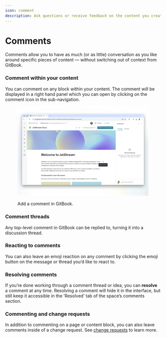 ```yaml
---
icon: comment
description: Ask questions or receive feedback on the content you create in GitBook.
---
```


# Comments

Comments allow you to have as much (or as little) conversation as you like around specific pieces of content — without switching out of context from GitBook.

### Comment within your content <a href="#comment-within-your-content" id="comment-within-your-content"></a>

You can comment on any block within your content. The comment will be displayed in a right hand panel which you can open by clicking on the comment icon in the sub-navigation.

<figure><img src="../.gitbook/assets/collaboration-comments.png" alt=""><figcaption><p>Add a comment in GitBook.</p></figcaption></figure>

### Comment threads

Any top-level comment in GitBook can be replied to, turning it into a discussion thread.

### Reacting to comments

You can also leave an emoji reaction on any comment by clicking the emoji button on the message or thread you’d like to react to.

### Resolving comments

If you’re done working through a comment thread or idea, you can **resolve** a comment at any time. Resolving a comment will hide it in the interface, but still keep it accessible in the ’Resolved’ tab of the space’s comments section.

### Commenting and change requests

In addition to commenting on a page or content block, you can also leave comments inside of a change request. See [change requests](../content-editor/editor/change-requests.md) to learn more.
